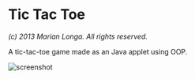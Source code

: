 Tic Tac Toe
===========

*(c) 2013 Marian Longa. All rights reserved.*

A tic-tac-toe game made as an Java applet using OOP.

![screenshot](https://raw.github.com/longaster/tic-tac-toe/master/screenshot.png "screenshot")
